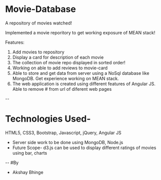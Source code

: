 # Movie-Database
A repository of movies watched!

Implemented a movie reporitory to get working exposure of MEAN stack!

Features: 

1. Add movies to repository
2. Display a card for description of each movie
3. The collection of movie repo displayed in sorted order!
4. Working on able to add reviews to movie-card
5. Able to store and get data from server using a NoSql database like MongoDB. Get experience working on MEAN stack.
5. The web application is created using different features of Angular JS. Able to remove # from url of diferent web pages


-- 
# Technologies Used-
HTML5, CSS3, Bootstrap, Javascript, jQuery, Angular JS

- Server side work to be done using MongoDB, Node.js
- Future Scope- d3.js can be used to display different ratings of movies using bar, charts

--
#By
- Akshay Bhinge
